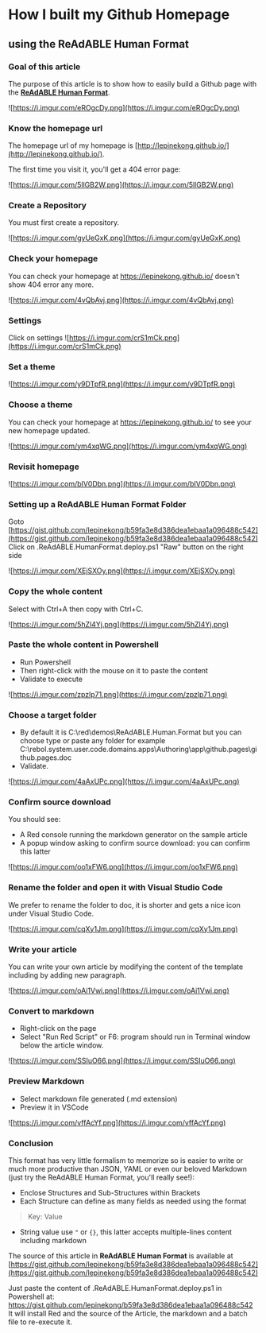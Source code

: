 # How I built my Github Homepage

## using the ReAdABLE Human Format


### Goal of this article


The purpose of this article is to show how to easily build a Github page with the [**ReAdABLE Human Format**](https://medium.com/@lepinekong/readable-human-format-md-8fda1869ef75).

![https://i.imgur.com/eROgcDy.png](https://i.imgur.com/eROgcDy.png)
                    
### Know the homepage url


The homepage url of my homepage is [http://lepinekong.github.io/](http://lepinekong.github.io/).

The first time you visit it, you'll get a 404 error page:

![https://i.imgur.com/5llGB2W.png](https://i.imgur.com/5llGB2W.png)
                    
### Create a Repository


You must first create a repository.

![https://i.imgur.com/gyUeGxK.png](https://i.imgur.com/gyUeGxK.png)
                    
### Check your homepage


You can check your homepage at https://lepinekong.github.io/
doesn't show 404 error any more.

![https://i.imgur.com/4vQbAvj.png](https://i.imgur.com/4vQbAvj.png)
                    
### Settings

Click on settings
![https://i.imgur.com/crS1mCk.png](https://i.imgur.com/crS1mCk.png)
                    
### Set a theme


![https://i.imgur.com/y9DTpfR.png](https://i.imgur.com/y9DTpfR.png)
                    
### Choose a theme


You can check your homepage at https://lepinekong.github.io/
to see your new homepage updated.

![https://i.imgur.com/ym4xqWG.png](https://i.imgur.com/ym4xqWG.png)
                    
### Revisit homepage


![https://i.imgur.com/bIV0Dbn.png](https://i.imgur.com/bIV0Dbn.png)
                    
### Setting up a ReAdABLE Human Format Folder



Goto [https://gist.github.com/lepinekong/b59fa3e8d386dea1ebaa1a096488c542](https://gist.github.com/lepinekong/b59fa3e8d386dea1ebaa1a096488c542)
Click on .ReAdABLE.HumanFormat.deploy.ps1 "Raw" button on the right side


![https://i.imgur.com/XEjSXOy.png](https://i.imgur.com/XEjSXOy.png)
                    
### Copy the whole content


Select with Ctrl+A then copy with Ctrl+C. 

![https://i.imgur.com/5hZl4Yj.png](https://i.imgur.com/5hZl4Yj.png)
                    
### Paste the whole content in Powershell


- Run Powershell
- Then right-click with the mouse on it to paste the content
- Validate to execute

![https://i.imgur.com/zpzlp71.png](https://i.imgur.com/zpzlp71.png)
                    
### Choose a target folder


- By default it is C:\red\demos\ReAdABLE.Human.Format but you can choose type or paste any folder for example C:\rebol\.system.user\.code\.domains\.apps\Authoring\app\github.pages\github.pages.doc
- Validate.

![https://i.imgur.com/4aAxUPc.png](https://i.imgur.com/4aAxUPc.png)
                    
### Confirm source download


You should see:
- A Red console running the markdown generator on the sample article
- A popup window asking to confirm source download: you can confirm this latter

![https://i.imgur.com/oo1xFW6.png](https://i.imgur.com/oo1xFW6.png)
                    
### Rename the folder and open it with Visual Studio Code


We prefer to rename the folder to doc, it is shorter and gets a nice icon 
under Visual Studio Code.

![https://i.imgur.com/cqXy1Jm.png](https://i.imgur.com/cqXy1Jm.png)
                    
### Write your article


You can write your own article by modifying the content of the template 
including by adding new paragraph.

![https://i.imgur.com/oAi1Vwi.png](https://i.imgur.com/oAi1Vwi.png)
                    
### Convert to markdown


- Right-click on the page
- Select "Run Red Script" or F6: program should run in Terminal window below 
the article window.

![https://i.imgur.com/SSIuO66.png](https://i.imgur.com/SSIuO66.png)
                    
### Preview Markdown


- Select markdown file generated (.md extension)
- Preview it in VSCode

![https://i.imgur.com/vffAcYf.png](https://i.imgur.com/vffAcYf.png)
                    
### Conclusion


This format has very little formalism to memorize so is easier to write or much more productive than JSON, YAML or even our beloved Markdown (just try the ReAdABLE Human Format, you'll really see!):

- Enclose Structures and Sub-Structures within Brackets 
- Each Structure can define as many fields as needed using the format

> Key: Value

- String value use `"` or `{}`, this latter accepts multiple-lines content including markdown

The source of this article in **ReAdABLE Human Format** is available at 
[https://gist.github.com/lepinekong/b59fa3e8d386dea1ebaa1a096488c542](https://gist.github.com/lepinekong/b59fa3e8d386dea1ebaa1a096488c542)

Just paste the content of .ReAdABLE.HumanFormat.deploy.ps1 in Powershell at:
https://gist.github.com/lepinekong/b59fa3e8d386dea1ebaa1a096488c542
It will install Red and the source of the Article, the markdown and a batch file to re-execute it.


